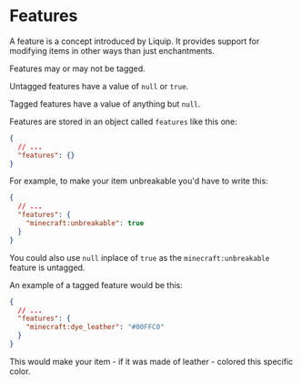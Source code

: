 # Features

A feature is a concept introduced by Liquip. It provides support for modifying items in other ways
than just enchantments.

Features may or may not be tagged.

Untagged features have a value of `null` or `true`.

Tagged features have a value of anything but `null`.

Features are stored in an object called `features` like this one:

```json
{
  // ...
  "features": {}
}
```

For example, to make your item unbreakable you'd have to write this:

```json
{
  // ...
  "features": {
    "minecraft:unbreakable": true
  }
}
```

You could also use `null` inplace of `true` as the `minecraft:unbreakable` feature is untagged.

An example of a tagged feature would be this:

```json
{
  // ...
  "features": {
    "minecraft:dye_leather": "#00FFC0"
  }
}
```

This would make your item - if it was made of leather - colored this specific color.